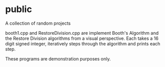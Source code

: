 # public
A collection of random projects


booth1.cpp and RestoreDivision.cpp are implement Booth's Algorithm and the Restore Division algorithms from a visual perspective.  Each takes a 16 digit signed integer, iteratively steps through the algorithm and prints each step.

These programs are demonstration purposes only.
